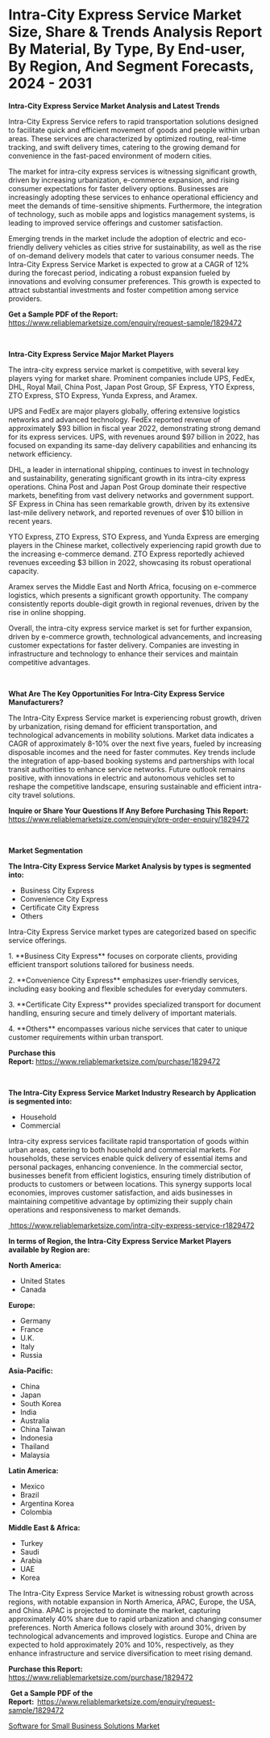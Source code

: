 <p><h1>Intra-City Express Service Market Size, Share & Trends Analysis Report By Material, By Type, By End-user, By Region, And Segment Forecasts, 2024 - 2031</h1></p><p><strong>Intra-City Express Service Market Analysis and Latest Trends</strong></p>
<p><p>Intra-City Express Service refers to rapid transportation solutions designed to facilitate quick and efficient movement of goods and people within urban areas. These services are characterized by optimized routing, real-time tracking, and swift delivery times, catering to the growing demand for convenience in the fast-paced environment of modern cities. </p><p>The market for intra-city express services is witnessing significant growth, driven by increasing urbanization, e-commerce expansion, and rising consumer expectations for faster delivery options. Businesses are increasingly adopting these services to enhance operational efficiency and meet the demands of time-sensitive shipments. Furthermore, the integration of technology, such as mobile apps and logistics management systems, is leading to improved service offerings and customer satisfaction.</p><p>Emerging trends in the market include the adoption of electric and eco-friendly delivery vehicles as cities strive for sustainability, as well as the rise of on-demand delivery models that cater to various consumer needs. The Intra-City Express Service Market is expected to grow at a CAGR of 12% during the forecast period, indicating a robust expansion fueled by innovations and evolving consumer preferences. This growth is expected to attract substantial investments and foster competition among service providers.</p></p>
<p><strong>Get a Sample PDF of the Report:&nbsp;</strong> <a href="https://www.reliablemarketsize.com/enquiry/request-sample/1829472?utm_campaign=1897&utm_medium=2&utm_source=Github&utm_content=ia&utm_term=30122024&utm_id=intra-city-express-service">https://www.reliablemarketsize.com/enquiry/request-sample/1829472</a></p>
<p>&nbsp;</p>
<p><strong>Intra-City Express Service Major Market Players</strong></p>
<p><p>The intra-city express service market is competitive, with several key players vying for market share. Prominent companies include UPS, FedEx, DHL, Royal Mail, China Post, Japan Post Group, SF Express, YTO Express, ZTO Express, STO Express, Yunda Express, and Aramex. </p><p>UPS and FedEx are major players globally, offering extensive logistics networks and advanced technology. FedEx reported revenue of approximately $93 billion in fiscal year 2022, demonstrating strong demand for its express services. UPS, with revenues around $97 billion in 2022, has focused on expanding its same-day delivery capabilities and enhancing its network efficiency.</p><p>DHL, a leader in international shipping, continues to invest in technology and sustainability, generating significant growth in its intra-city express operations. China Post and Japan Post Group dominate their respective markets, benefiting from vast delivery networks and government support. SF Express in China has seen remarkable growth, driven by its extensive last-mile delivery network, and reported revenues of over $10 billion in recent years.</p><p>YTO Express, ZTO Express, STO Express, and Yunda Express are emerging players in the Chinese market, collectively experiencing rapid growth due to the increasing e-commerce demand. ZTO Express reportedly achieved revenues exceeding $3 billion in 2022, showcasing its robust operational capacity.</p><p>Aramex serves the Middle East and North Africa, focusing on e-commerce logistics, which presents a significant growth opportunity. The company consistently reports double-digit growth in regional revenues, driven by the rise in online shopping.</p><p>Overall, the intra-city express service market is set for further expansion, driven by e-commerce growth, technological advancements, and increasing customer expectations for faster delivery. Companies are investing in infrastructure and technology to enhance their services and maintain competitive advantages.</p></p>
<p>&nbsp;</p>
<p><strong>What Are The Key Opportunities For Intra-City Express Service Manufacturers?</strong></p>
<p><p>The Intra-City Express Service market is experiencing robust growth, driven by urbanization, rising demand for efficient transportation, and technological advancements in mobility solutions. Market data indicates a CAGR of approximately 8-10% over the next five years, fueled by increasing disposable incomes and the need for faster commutes. Key trends include the integration of app-based booking systems and partnerships with local transit authorities to enhance service networks. Future outlook remains positive, with innovations in electric and autonomous vehicles set to reshape the competitive landscape, ensuring sustainable and efficient intra-city travel solutions.</p></p>
<p><strong>Inquire or Share Your Questions If Any Before Purchasing This Report:</strong> <a href="https://www.reliablemarketsize.com/enquiry/pre-order-enquiry/1829472?utm_campaign=1897&utm_medium=2&utm_source=Github&utm_content=ia&utm_term=30122024&utm_id=intra-city-express-service">https://www.reliablemarketsize.com/enquiry/pre-order-enquiry/1829472</a></p>
<p>&nbsp;</p>
<p><strong>Market Segmentation</strong></p>
<p><strong>The Intra-City Express Service Market Analysis by types is segmented into:</strong></p>
<p><ul><li>Business City Express</li><li>Convenience City Express</li><li>Certificate City Express</li><li>Others</li></ul></p>
<p><p>Intra-City Express Service market types are categorized based on specific service offerings. </p><p>1. **Business City Express** focuses on corporate clients, providing efficient transport solutions tailored for business needs.  </p><p>2. **Convenience City Express** emphasizes user-friendly services, including easy booking and flexible schedules for everyday commuters.  </p><p>3. **Certificate City Express** provides specialized transport for document handling, ensuring secure and timely delivery of important materials.  </p><p>4. **Others** encompasses various niche services that cater to unique customer requirements within urban transport.</p></p>
<p><strong>Purchase this Report:&nbsp;</strong><a href="https://www.reliablemarketsize.com/purchase/1829472?utm_campaign=1897&utm_medium=2&utm_source=Github&utm_content=ia&utm_term=30122024&utm_id=intra-city-express-service">https://www.reliablemarketsize.com/purchase/1829472</a></p>
<p>&nbsp;</p>
<p><strong>The Intra-City Express Service Market Industry Research by Application is segmented into:</strong></p>
<p><ul><li>Household</li><li>Commercial</li></ul></p>
<p><p>Intra-city express services facilitate rapid transportation of goods within urban areas, catering to both household and commercial markets. For households, these services enable quick delivery of essential items and personal packages, enhancing convenience. In the commercial sector, businesses benefit from efficient logistics, ensuring timely distribution of products to customers or between locations. This synergy supports local economies, improves customer satisfaction, and aids businesses in maintaining competitive advantage by optimizing their supply chain operations and responsiveness to market demands.</p></p>
<p><a href="https://www.reliablemarketsize.com/intra-city-express-service-r1829472?utm_campaign=1897&utm_medium=2&utm_source=Github&utm_content=ia&utm_term=30122024&utm_id=intra-city-express-service">&nbsp;https://www.reliablemarketsize.com/intra-city-express-service-r1829472</a></p>
<p><strong>In terms of Region, the Intra-City Express Service Market Players available by Region are:</strong></p>
<p>
    <p> <strong> North America: </strong>
        <ul>
            <li>United States</li>
            <li>Canada</li>
        </ul>
        </p> 
    <p> <strong> Europe: </strong>
        <ul>
            <li>Germany</li>
            <li>France</li>
            <li>U.K.</li>
            <li>Italy</li>
            <li>Russia</li>
        </ul>
        </p> 
    <p> <strong> Asia-Pacific: </strong>
        <ul>
            <li>China</li>
            <li>Japan</li>
            <li>South Korea</li>
            <li>India</li>
            <li>Australia</li>
            <li>China Taiwan</li>
            <li>Indonesia</li>
            <li>Thailand</li>
            <li>Malaysia</li>
        </ul>
        </p> 
    <p> <strong> Latin America: </strong>
        <ul>
            <li>Mexico</li>
            <li>Brazil</li>
            <li>Argentina Korea</li>
            <li>Colombia</li>
        </ul>
        </p> 
    <p> <strong> Middle East & Africa: </strong>
        <ul>
            <li>Turkey</li>
            <li>Saudi</li>
            <li>Arabia</li>
            <li>UAE</li>
            <li>Korea</li>
        </ul>
    </p>
    </p>
<p><p>The Intra-City Express Service Market is witnessing robust growth across regions, with notable expansion in North America, APAC, Europe, the USA, and China. APAC is projected to dominate the market, capturing approximately 40% share due to rapid urbanization and changing consumer preferences. North America follows closely with around 30%, driven by technological advancements and improved logistics. Europe and China are expected to hold approximately 20% and 10%, respectively, as they enhance infrastructure and service diversification to meet rising demand.</p></p>
<p><strong>Purchase this Report: </strong><a href="https://www.reliablemarketsize.com/purchase/1829472?utm_campaign=1897&utm_medium=2&utm_source=Github&utm_content=ia&utm_term=30122024&utm_id=intra-city-express-service">https://www.reliablemarketsize.com/purchase/1829472</a></p>
<p>&nbsp;<strong>Get a Sample PDF of the Report:&nbsp;&nbsp;</strong><a href="https://www.reliablemarketsize.com/enquiry/request-sample/1829472?utm_campaign=1897&utm_medium=2&utm_source=Github&utm_content=ia&utm_term=30122024&utm_id=intra-city-express-service">https://www.reliablemarketsize.com/enquiry/request-sample/1829472</a></p>
<p><strong></strong></p>
<p><p><a href="https://github.com/ChiragRP21/Market-Research-Report-List-6/blob/main/software-for-small-business-solutions-market.md?utm_campaign=1897&utm_medium=2&utm_source=Github&utm_content=ia&utm_term=30122024&utm_id=intra-city-express-service">Software for Small Business Solutions Market</a></p></p>